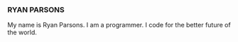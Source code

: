 ### RYAN PARSONS
My name is Ryan Parsons. I am a programmer. I code for the better future of the world.
